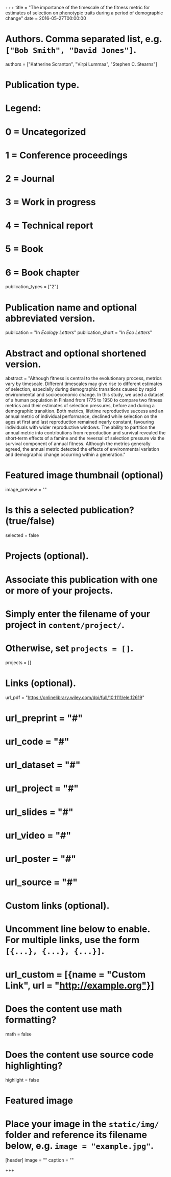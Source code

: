 +++
title = "The importance of the timescale of the fitness metric for estimates of selection on phenotypic traits during a period of demographic change"
date = 2016-05-27T00:00:00

# Authors. Comma separated list, e.g. `["Bob Smith", "David Jones"]`.
authors = ["Katherine Scranton", "Virpi Lummaa", "Stephen C. Stearns"]

# Publication type.
# Legend:
# 0 = Uncategorized
# 1 = Conference proceedings
# 2 = Journal
# 3 = Work in progress
# 4 = Technical report
# 5 = Book
# 6 = Book chapter
publication_types = ["2"]

# Publication name and optional abbreviated version.
publication = "In *Ecology Letters*"
publication_short = "In *Eco Letters*"

# Abstract and optional shortened version.
abstract = "Although fitness is central to the evolutionary process, metrics vary by timescale. Different timescales may give rise to different estimates of selection, especially during demographic transitions caused by rapid environmental and socioeconomic change. In this study, we used a dataset of a human population in Finland from 1775 to 1950 to compare two fitness metrics and their estimates of selection pressures, before and during a demographic transition. Both metrics, lifetime reproductive success and an annual metric of individual performance, declined while selection on the ages at first and last reproduction remained nearly constant, favouring individuals with wider reproductive windows. The ability to partition the annual metric into contributions from reproduction and survival revealed the short‐term effects of a famine and the reversal of selection pressure via the survival component of annual fitness. Although the metrics generally agreed, the annual metric detected the effects of environmental variation and demographic change occurring within a generation."

# Featured image thumbnail (optional)
image_preview = ""

# Is this a selected publication? (true/false)
selected = false

# Projects (optional).
#   Associate this publication with one or more of your projects.
#   Simply enter the filename of your project in `content/project/`.
#   Otherwise, set `projects = []`.
projects = []

# Links (optional).
url_pdf = "https://onlinelibrary.wiley.com/doi/full/10.1111/ele.12619"
# url_preprint = "#"
# url_code = "#"
# url_dataset = "#"
# url_project = "#"
# url_slides = "#"
# url_video = "#"
# url_poster = "#"
# url_source = "#"

# Custom links (optional).
#   Uncomment line below to enable. For multiple links, use the form `[{...}, {...}, {...}]`.
# url_custom = [{name = "Custom Link", url = "http://example.org"}]

# Does the content use math formatting?
math = false

# Does the content use source code highlighting?
highlight = false

# Featured image
# Place your image in the `static/img/` folder and reference its filename below, e.g. `image = "example.jpg"`.
[header]
image = ""
caption = ""

+++

